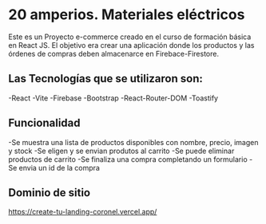 # 20 amperios. Materiales eléctricos
Este es un Proyecto e-commerce creado en el curso de formación básica en React JS. El objetivo era crear una aplicación  donde los productos y las órdenes de compras deben almacenarce en Firebace-Firestore.
## Las Tecnologías que se utilizaron son:
-React
-Vite
-Firebase
-Bootstrap
-React-Router-DOM
-Toastify
## Funcionalidad
-Se muestra una lista de productos disponibles con nombre, precio, imagen y stock
-Se eligen  y se envian produtos al carrito 
-Se puede eliminar productos de carrito 
-Se finaliza una compra completando un formulario
-Se envia un id de la compra 
## Dominio de sitio
https://create-tu-landing-coronel.vercel.app/ 






